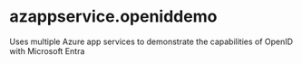 # azappservice.openiddemo
Uses multiple Azure app services to demonstrate the capabilities of OpenID with Microsoft Entra
